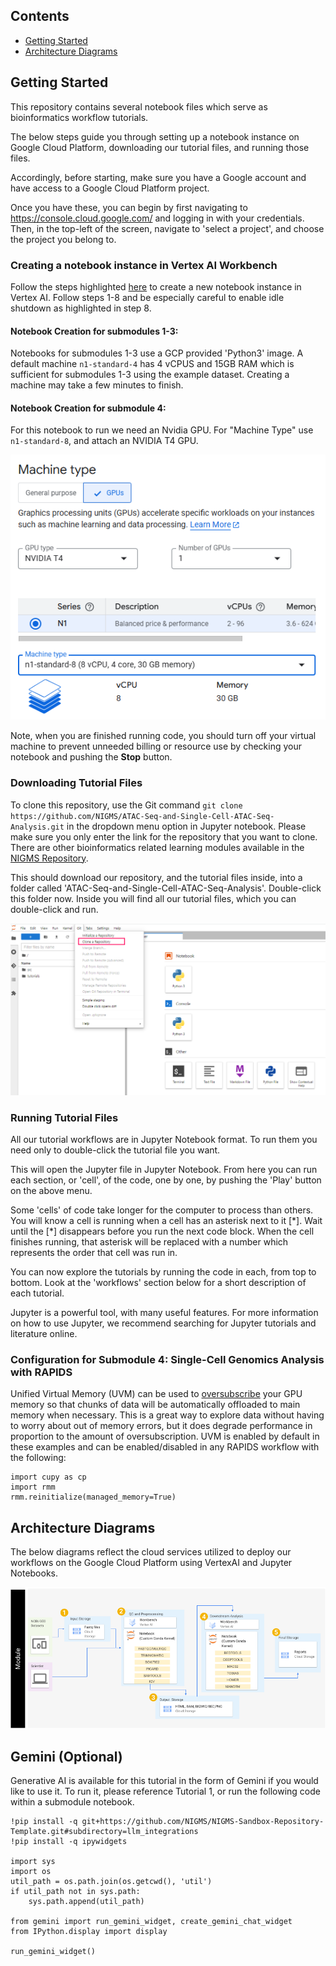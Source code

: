 ## Contents


+ [Getting Started](#getting-started)
+ [Architecture Diagrams](#architecture-diagrams)

## Getting Started

This repository contains several notebook files which serve as bioinformatics workflow tutorials.

The below steps guide you through setting up a notebook instance on Google Cloud Platform, downloading our tutorial files, and running those files. 

Accordingly, before starting, make sure you have a Google account and have access to a Google Cloud Platform project.

Once you have these, you can begin by first navigating to https://console.cloud.google.com/ and logging in with your credentials. Then, in the top-left of the screen, navigate to 'select a project', and choose the project you belong to.

### Creating a notebook instance in Vertex AI Workbench

Follow the steps highlighted [here](https://github.com/NIGMS/NIGMS-Sandbox/blob/main/docs/HowToCreateVertexAINotebooks.md) to create a new notebook instance in Vertex AI. Follow steps 1-8 and be especially careful to enable idle shutdown as highlighted in step 8.

#### **Notebook Creation for submodules 1-3:**

Notebooks for submodules 1-3 use a GCP provided 'Python3' image. A default machine `n1-standard-4` has 4 vCPUS and 15GB RAM which is sufficient for submodules 1-3 using the example dataset. Creating a machine may take a few minutes to finish.

#### **Notebook Creation for submodule 4:**
  
For this notebook to run we need an Nvidia GPU. For "Machine Type" use `n1-standard-8`, and attach an NVIDIA T4 GPU.
  
![ATAC-Seq workflow](../images/gpu-gcp.png)

Note, when you are finished running code, you should turn off your virtual machine to prevent unneeded billing or resource use by checking your notebook and pushing the **Stop** button. 

### Downloading Tutorial Files

To clone this repository, use the Git command `git clone https://github.com/NIGMS/ATAC-Seq-and-Single-Cell-ATAC-Seq-Analysis.git` in the dropdown menu option in Jupyter notebook. Please make sure you only enter the link for the repository that you want to clone. There are other bioinformatics related learning modules available in the [NIGMS Repository](https://github.com/NIGMS).

This should download our repository, and the tutorial files inside, into a folder called 'ATAC-Seq-and-Single-Cell-ATAC-Seq-Analysis'. Double-click this folder now. Inside you will find all our tutorial files, which you can double-click and run.

![ATAC-Seq workflow](../images/gitclone.png)

### Running Tutorial Files

All our tutorial workflows are in Jupyter Notebook format. To run them you need only to double-click the tutorial file you want.

This will open the Jupyter file in Jupyter Notebook. From here you can run each section, or 'cell', of the code, one by one, by pushing the 'Play' button on the above menu. 

Some 'cells' of code take longer for the computer to process than others. You will know a cell is running when a cell has an asterisk next to it \[\*\]. Wait until the \[\*\] disappears before you run the next code block. When the cell finishes running, that asterisk will be replaced with a number which represents the order that cell was run in.

You can now explore the tutorials by running the code in each, from top to bottom. Look at the 'workflows' section below for a short description of each tutorial.

Jupyter is a powerful tool, with many useful features. For more information on how to use Jupyter, we recommend searching for Jupyter tutorials and literature online.

### Configuration for Submodule 4: Single-Cell Genomics Analysis with RAPIDS

Unified Virtual Memory (UVM) can be used to [oversubscribe](https://developer.nvidia.com/blog/beyond-gpu-memory-limits-unified-memory-pascal/) your GPU memory so that chunks of data will be automatically offloaded to main memory when necessary. This is a great way to explore data without having to worry about out of memory errors, but it does degrade performance in proportion to the amount of oversubscription. UVM is enabled by default in these examples and can be enabled/disabled in any RAPIDS workflow with the following:

```
import cupy as cp
import rmm
rmm.reinitialize(managed_memory=True)
```

## Architecture Diagrams

The below diagrams reflect the cloud services utilized to deploy our workflows on the Google Cloud Platform using VertexAI and Jupyter Notebooks. 

![ATAC-Seq workflow](../images/GCP-Architecture.png)

## Gemini (Optional)

Generative AI is available for this tutorial in the form of Gemini if you would like to use it. To run it, please reference Tutorial 1, or run the following code within a submodule notebook.

```!pip install -q google-generativeai google-cloud-secret-manager
!pip install -q git+https://github.com/NIGMS/NIGMS-Sandbox-Repository-Template.git#subdirectory=llm_integrations
!pip install -q ipywidgets

import sys
import os
util_path = os.path.join(os.getcwd(), 'util')
if util_path not in sys.path:
    sys.path.append(util_path)

from gemini import run_gemini_widget, create_gemini_chat_widget 
from IPython.display import display

run_gemini_widget()
